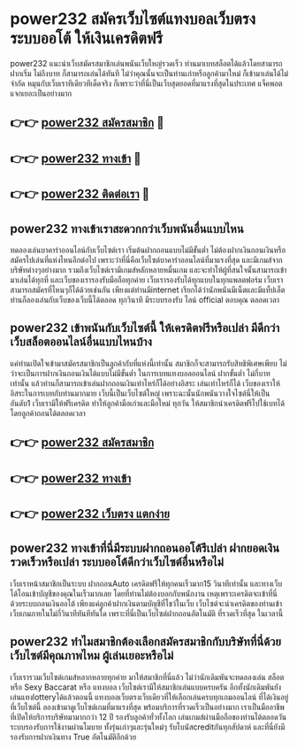 # power232 สมัครเว็บไซต์แทงบอลเว็บตรง ระบบออโต้ ให้เงินเครดิตฟรี

power232 แนะนำเว็บสมัครสมาชิกเล่นพนันเว็บใหญ่รวดเร็ว ท่านมาเบทสล็อตได้แล้วโดยสามารถฝากเริ่ม ไม่ถึงบาท ก็สามารถเล่นได้ทันที ไม่ว่าคุณนั้นจะเป็นท่านเก่าหรือลูกค้ามาใหม่ ก็เข้ามาเล่นได้ไม่จำกัด หมุนกับเว็บเราทีเดียวทีเด็ดจริง ก็เพราะว่าที่นี่เป็นเว็บสุดยอดที่มาแรงที่สุดในประเทศ แจ็คพอตแจกเยอะเป็นอย่างมาก

## 👉👉 [power232 สมัครสมาชิก](https://bit.ly/3Ckzg5n) 🎰
## 👉👉 [power232 ทางเข้า](https://bit.ly/3Ckzg5n) 🎰
## 👉👉 [power232 ติดต่อเรา](https://bit.ly/3Ckzg5n) 🎰

## power232 ทางเข้าเราสะดวกกว่าเว็บพนันอื่นแบบไหน
ทดลองเล่นบาคาร่าออนไลน์กับเว็บไซต์เรา เริ่มต้นฝากถอนแบบไม่มีขั้นต่ำ ไม่ต้องฝากเงินถอนเงินหรือสมัครไปเล่นที่แห่งไหนอีกต่อไป เพราะว่าที่นี่คือเว็บไซต์บาคาร่าออนไลน์ที่มาแรงที่สุด และมีเกมส์จากบริษัทต่างๆอย่างมาก รวมถึงเว็บไซต์เรามีเกมส์หลักหลายหมื่นเกม และจะทำให้ผู้ที่สนใจนั้นสามารถเข้ามาเล่นได้ทุกที่ และเว็บของเรารองรับมือถือทุกค่าย เว็บเรารองรับได้ทุกแบบในทุกแพลตฟอร์ม เว็บเราสามารถสมัครที่ไหนๆก็ได้ด้วยเช่นกัน เพียงแต่ท่านมีinternet เรียกได้ว่านักพนันมีเน็ตและมีแท็ปเล็ต ท่านก็ลองเล่นกับเว็บของเว็บนี้ได้ตลอด ทุกวินาที มีระบบรองรับ ไลน์ official ตอบคุณ ตลอดเวลา

## power232 เข้าพนันกับเว็บไซต์นี้ ให้เครดิตฟรีหรือเปล่า มีดีกว่าเว็บสล็อตออนไลน์อื่นแบบไหนบ้าง
แค่ท่านเปิดใจเข้ามาสมัครสมาชิกเป็นลูกค้ากับที่แห่งนี้เท่านั้น สมาชิกก็จะสามารถรับสิทธิพิเศษเพียบ ไม่ว่าจะเป็นการฝากเงินถอนเงินได้แบบไม่มีขั้นต่ำ ในการเบทแทงบอลออนไลน์ ฝากขั้นต่ำ ไม่กี่บาทเท่านั้น แล้วท่านก็สามารถเข้าเล่นฝากถอนเงินเท่าไหร่ก็ได้อย่างอิสระ เล่นเท่าไหร่ก็ได้ เว็บของเราให้อิสระในการเบทกับท่านมากมาย เว็บนี้เป็นเว็บไซต์ใหญ่ เพราะฉะนั้นนักพนันวางใจไซต์นี่ให้เป็นอันดับ1 เว็บเรามีให้ฟรีเครดิต ทำให้ลูกค้ามือเก่าและมือใหม่ ทุกวัน ให้สมาชิกนำเครดิตฟรีไปใช้เบทได้ โดยลูกค้าถอนได้ตลอดเวลา

## 👉👉 [power232 สมัครสมาชิก](https://bit.ly/3Ckzg5n)
## 👉👉 [power232 ทางเข้า](https://bit.ly/3Ckzg5n)
## 👉👉 [power232 เว็บตรง แตกง่าย](https://bit.ly/3Ckzg5n)

## power232 ทางเข้าที่นี่มีระบบฝากถอนออโต้รึเปล่า ฝากยอดเงินรวดเร็วหรือเปล่า ระบบออโต้ดีกว่าเว็บไซต์อื่นหรือไม่
เว็บเราหน้าสมาชิกเป็นระบบ ฝากถอนAuto เครดิตฟรีให้ทุกคนเร็วมาก15 วินาทีเท่านั้น และทางเว็บได้โอนเข้าบัญชีของคุณในเร็วมากเลย โดยที่ท่านไม่ต้องบอกกับพนักงาน เหตุเพราะเครดิตจะเข้าที่นี่ด้วยระบบถอนเงินออโต้ เพียงแค่ลูกค้าฝากเงินตามบัญชีที่โชว์ในเว็บ เว็บไซต์จะนำเครดิตของท่านเข้าเว็บเกมภายในไม่กี่วินาทีทันทีทันใด เพราะที่นี่เป็นเว็บไซต์ฝากถอนอัตโนมัติ ที่รวดเร็วที่สุด ในเวลานี้

## power232 ทำไมสมาชิกต้องเลือกสมัครสมาชิกกับบริษัทที่นี่ด้วย เว็บไซต์มีคุณภาพไหม ผู้เล่นเยอะหรือไม่
เว็บเรารวมเว็บไซต์เกมส์หลากหลายทุกค่าย มาให้สมาชิกที่นี่แล้ว ไม่ว่านักเดิมพันจะทดลองเล่น สล็อต หรือ Sexy Baccarat หรือ แทงบอล เว็บไซต์เรามีให้สมาชิกเล่นแบบครบครัน อีกทั้งนักเดิมพันยังเล่นแทงlotteryได้แล้วตอนนี้ แทงบอลเว็บตรงเว็บเดียวที่ให้เลือกเล่นครบทุกเกมออนไลน์ ที่ได้เงินอยู่ที่เว็บไซต์นี้ ลองเข้ามาดูเว็บไซต์เกมที่มาแรงที่สุด พร้อมบริการที่รวดเร็วเป็นอย่างมาก เราเป็นมืออาชีพ ที่เปิดให้บริการบริษัทมามากกว่า 12 ปี รองรับลูกค้าทั่วทั้งโลก เล่นเกมส์ผ่านมือถือของท่านได้ตลอดวัน ระบบรองรับการใช้งานผ่านโมบาย ทั้งรุ่นเก่าๆและรุ่นใหม่ๆ รับโบนัสcreditกันทุกสัปดาห์ และที่นี่ยังมีรองรับการฝากเงินทาง True อัตโนมัติอีกด้วย
